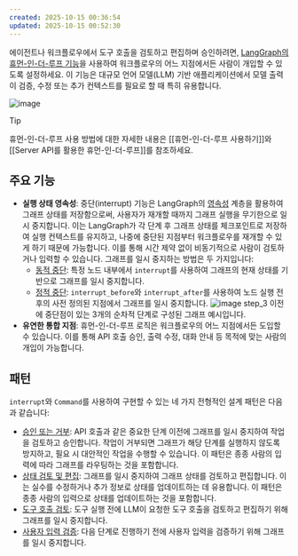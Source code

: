 ```yaml
---
created: 2025-10-15 00:36:54
updated: 2025-10-15 00:52:30
---
```

에이전트나 워크플로우에서 도구 호출을 검토하고 편집하며 승인하려면, [LangGraph의 휴먼-인-더-루프 기능](https://langchain-ai.github.io/langgraph/how-tos/human_in_the_loop/add-human-in-the-loop/)을 사용하여 워크플로우의 어느 지점에서든 사람이 개입할 수 있도록 설정하세요. 이 기능은 대규모 언어 모델(LLM) 기반 애플리케이션에서 모델 출력이 검증, 수정 또는 추가 컨텍스트를 필요로 할 때 특히 유용합니다.

![image](https://langchain-ai.github.io/langgraph/concepts/img/human_in_the_loop/tool-call-review.png)

> [!Tip]
> 휴먼-인-더-루프 사용 방법에 대한 자세한 내용은 [[휴먼-인-더-루프 사용하기]]와 [[Server API를 활용한 휴먼-인-더-루프]]를 참조하세요.

## 주요 기능

- **실행 상태 영속성**: 중단(interrupt) 기능은 LangGraph의 [영속성](https://langchain-ai.github.io/langgraph/concepts/persistence/) 계층을 활용하여 그래프 상태를 저장함으로써, 사용자가 재개할 때까지 그래프 실행을 무기한으로 일시 중지합니다. 이는 LangGraph가 각 단계 후 그래프 상태를 체크포인트로 저장하여 실행 컨텍스트를 유지하고, 나중에 중단된 지점부터 워크플로우를 재개할 수 있게 하기 때문에 가능합니다. 이를 통해 시간 제약 없이 비동기적으로 사람이 검토하거나 입력할 수 있습니다.
	그래프를 일시 중지하는 방법은 두 가지입니다:
	- [동적 중단](https://langchain-ai.github.io/langgraph/how-tos/human_in_the_loop/add-human-in-the-loop/#pause-using-interrupt): 특정 노드 내부에서 `interrupt`를 사용하여 그래프의 현재 상태를 기반으로 그래프를 일시 중지합니다.
	- [정적 중단](https://langchain-ai.github.io/langgraph/how-tos/human_in_the_loop/add-human-in-the-loop/#debug-with-interrupts): `interrupt_before`와 `interrupt_after`를 사용하여 노드 실행 전후의 사전 정의된 지점에서 그래프를 일시 중지합니다.
	![image](https://langchain-ai.github.io/langgraph/concepts/img/breakpoints.png)
	step\_3 이전에 중단점이 있는 3개의 순차적 단계로 구성된 그래프 예시입니다.
- **유연한 통합 지점**: 휴먼-인-더-루프 로직은 워크플로우의 어느 지점에서든 도입할 수 있습니다. 이를 통해 API 호출 승인, 출력 수정, 대화 안내 등 목적에 맞는 사람의 개입이 가능합니다.

## 패턴

`interrupt`와 `Command`를 사용하여 구현할 수 있는 네 가지 전형적인 설계 패턴은 다음과 같습니다:

- [승인 또는 거부](docs/랭그래프/휴먼-인-더-루프/휴먼-인-더-루프%20사용하기.md#승인%20또는%20거부): API 호출과 같은 중요한 단계 이전에 그래프를 일시 중지하여 작업을 검토하고 승인합니다. 작업이 거부되면 그래프가 해당 단계를 실행하지 않도록 방지하고, 필요 시 대안적인 작업을 수행할 수 있습니다. 이 패턴은 종종 사람의 입력에 따라 그래프를 라우팅하는 것을 포함합니다.
- [상태 검토 및 편집](docs/랭그래프/휴먼-인-더-루프/휴먼-인-더-루프%20사용하기.md#상태%20검토%20및%20편집): 그래프를 일시 중지하여 그래프 상태를 검토하고 편집합니다. 이는 실수를 수정하거나 추가 정보로 상태를 업데이트하는 데 유용합니다. 이 패턴은 종종 사람의 입력으로 상태를 업데이트하는 것을 포함합니다.
- [도구 호출 검토](docs/랭그래프/휴먼-인-더-루프/휴먼-인-더-루프%20사용하기.md#도구%20호출%20검토): 도구 실행 전에 LLM이 요청한 도구 호출을 검토하고 편집하기 위해 그래프를 일시 중지합니다.
- [사용자 입력 검증](docs/랭그래프/휴먼-인-더-루프/휴먼-인-더-루프%20사용하기.md#사람%20입력%20유효성%20검사): 다음 단계로 진행하기 전에 사용자 입력을 검증하기 위해 그래프를 일시 중지합니다.